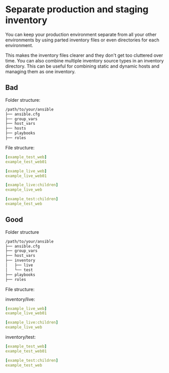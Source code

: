 # Separate production and staging inventory

You can keep your production environment separate from all your other environments by using parted inventory files or even directories for each environment.

This makes the inventory files clearer and they don't get too cluttered over time. You can also combine multiple inventory source types in an inventory directory. This can be useful for combining static and dynamic hosts and managing them as one inventory.

## Bad

Folder structure:

```bash
/path/to/your/ansible
├── ansible.cfg
├── group_vars
├── host_vars
├── hosts
├── playbooks
├── roles
```

File structure:

```yaml
[example_test_web]
example_test_web01

[example_live_web]
example_live_web01

[example_live:children]
example_live_web

[example_test:children]
example_test_web

```

## Good

Folder structure

```bash
/path/to/your/ansible
├── ansible.cfg
├── group_vars
├── host_vars
├── inventory
│   ├── live
│   └── test
├── playbooks
├── roles
```

File structure:

inventory/live:

```yaml
[example_live_web]
example_live_web01

[example_live:children]
example_live_web
```

inventory/test:

```yaml
[example_test_web]
example_test_web01

[example_test:children]
example_test_web
```
